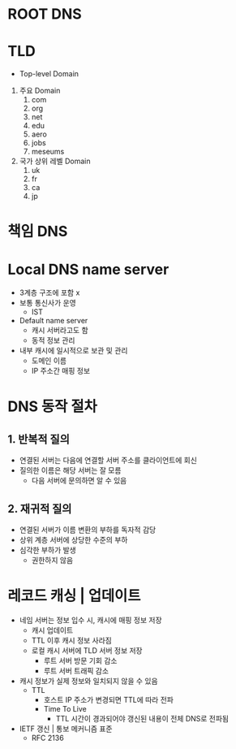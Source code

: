
# ROOT DNS

# TLD
- Top-level Domain
1. 주요 Domain
	1. com
	2. org
	3. net
	4. edu
	5. aero
	6. jobs
	7. meseums
2. 국가 상위 레벨 Domain
	1. uk
	2. fr
	3. ca
	4. jp
# 책임 DNS


# Local DNS name server
- 3계층 구조에 포함 x
- 보통 통신사가 운영
	- IST
- Default name server
	- 캐시 서버라고도 함
	- 동적 정보 관리
- 내부 캐시에 일시적으로 보관 및 관리
	- 도메인 이름
	- IP 주소간 매핑 정보

# DNS 동작 절차
## 1. 반복적 질의
- 연결된 서버는 다음에 연결할 서버 주소를 클라이언트에 회신
- 질의한 이름은 해당 서버는 잘 모름
	- 다음 서버에 문의하면 알 수 있음
## 2. 재귀적 질의
- 연결된 서버가 이름 변환의 부하를 독자적 감당
- 상위 계층 서버에 상당한 수준의 부하
- 심각한 부하가 발생
	- 권한하지 않음


# 레코드 캐싱 | 업데이트
- 네임 서버는 정보 입수 시, 캐시에 매핑 정보 저장
	- 캐시 업데이트
	- TTL 이후 캐시 정보 사라짐
	- 로컬 캐시 서버에 TLD 서버 정보 저장
		- 루트 서버 방문 기회 감소
		- 루트 서버 트래픽 감소
- 캐시 정보가 실제 정보와 일치되지 않을 수 있음
	- TTL
		- 호스트 IP 주소가 변경되면 TTL에 따라 전파
		- Time To Live
			- TTL 시간이 경과되어야 갱신된 내용이 전체 DNS로 전파됨
- IETF 갱신 | 통보 메커니즘 표준
	- RFC 2136